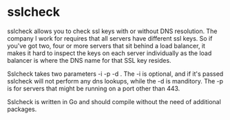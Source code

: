 sslcheck
========

sslcheck allows you to check ssl keys with or without DNS resolution. The company I work for requires that all servers
have different ssl keys.  So if you've got two, four or more servers that sit behind a load balancer, it makes it hard
to inspect the keys on each server individually as the load balancer is where the DNS name for that SSL key resides.

Sslcheck takes two parameters -i <ip address> -p <port> -d <dns name>.  The -i is optional, and if it's passed sslcheck will not
perform any dns lookups, while the -d is manditory. The -p is for servers that might be running on a port other than 443.

Sslcheck is written in Go and should compile without the need of additional packages.